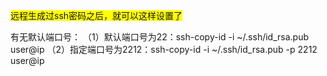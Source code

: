 <font style="background-color: yellow">远程生成过ssh密码之后，就可以这样设置了</font>

有无默认端口号：
（1）默认端口号为22：ssh-copy-id -i ~/.ssh/id_rsa.pub user@ip
（2）指定端口号为2212：ssh-copy-id -i ~/.ssh/id_rsa.pub -p 2212 user@ip